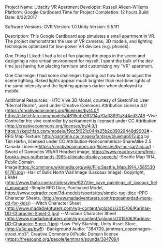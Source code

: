 Project Name: Udacity VR Apartment
Developer: Russell Alleen-Willems
Platform: Google Cardboard
Time for Project Completion: 12 hours
Build Date: 8/22/2017

Software Versions:
GVR Version: 1.0
Unity Version: 5.5.1f1

Description:
This Google Cardboard app simulates a small apartment in VR. The project demonstrates the use of VR cameras, 3D models, and lighting techniques optimized for low-power VR devices (e.g. phones).

One Thing I Liked:
I had a lot of fun placing the props in the scene and designing a nice virtual environment for myself. I spent the bulk of the dev time just having fun placing furniture and customizing my "VR" apartment.

One Challenge:
I had some challenges figuring out how best to adjust the scene lighting. Baked lights appear much brighter than real-time lights of the same intensity and the lighting appears darker when deployed to mobile.

Additional Resources:
-HTC Vive 3D Model, courtesy of SketchFab User "Eternal Realm", used under Creative Commons Attribution License 4.0 (https://creativecommons.org/licenses/by/4.0/)
https://sketchfab.com/models/4818cdb261714a70a08991a3d4ed3749
-Vive Controller htc vive controller by serkanmert is licensed under CC Attribution (http://creativecommons.org/licenses/by/4.0/)
https://sketchfab.com/models/f9cc5f021c044a25b2c89029448d9602#
-RPG Map Texture: http://paratime.ca/images/fantasy/bluemap013.jpg by Tim Hartin, licensed under CC Attribution-Noncommerical-ShareAlike 2.5 Canada License(https://creativecommons.org/licenses/by-nc-sa/2.5/ca/)
-Sword of Damocles VR/AR Headset image, https://www.roadtovr.com/fred-brooks-ivan-sutherlands-1965-ultimate-display-speech/
-Seattle Map 1914, Public Domain Image(https://commons.wikimedia.org/wiki/File:Seattle_Map_1914_(5855306176).jpg)
-Hall of Bulls North Wall Image (Lascaux Image): Copyright, LRMH (http://www.thalo.com/articles/view/627/the_cave_paintings_of_lascaux_field_museum)
-Simple RPG Dice, Purchased Model, https://www.cgtrader.com/3d-models/sports/toy/simple-rpg-dice
-RPG Character Sheets, (http://www.madadventurers.com/rpggamerdad-more-dd-for-kids/)
--Witch Character Sheet (http://www.madadventurers.com/wp-content/uploads/2015/06/Karinas-DD-Character-Sheet-2.jpg)
--Minotaur Character Sheet (http://www.madadventurers.com/wp-content/uploads/2015/06/Karinas-DD-Character-Sheet-1.jpg)
-Low-Poly Starship, Unity Asset Store, (http://u3d.as/bw5)
-Background Audio: "384709_jemtman_copenhagen-street.mp3", Creative Commons 0/Public Domain license (https://freesound.org/people/jemtman/sounds/384709/)